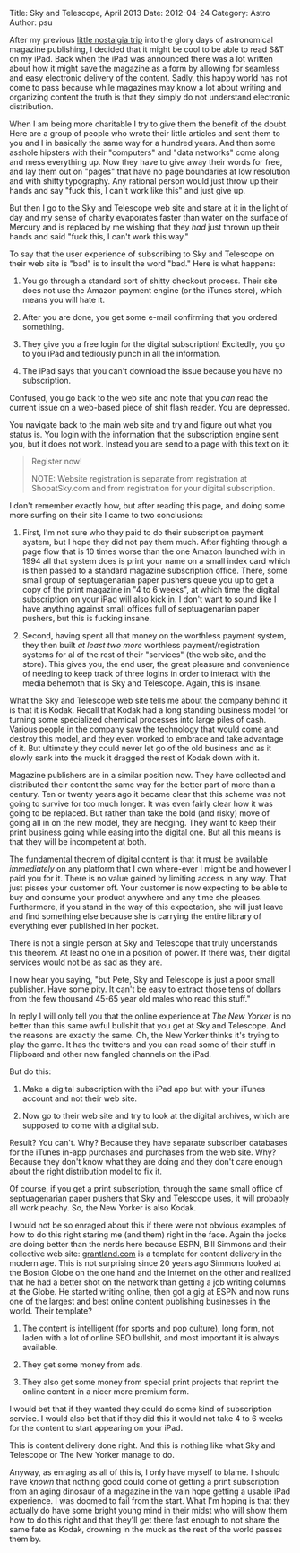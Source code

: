 Title: Sky and Telescope, April 2013
Date: 2012-04-24
Category: Astro
Author: psu

After my previous <a href="http://mutable-states.com/sky-and-telescope-april-1980.html">little nostalgia trip</a> into the glory days of astronomical magazine publishing, I decided that it might be cool to be able to read S&T on my iPad. Back when the iPad was announced there was a lot written about how it might save the magazine as a form by allowing for seamless and easy electronic delivery of the content. Sadly, this happy world has not come to pass because while magazines may know a lot about writing and organizing content the truth is that they simply do not understand electronic distribution. 

When I am being more charitable I try to give them the benefit of the doubt. Here are a group of people who wrote their little articles and sent them to you and I in basically the same way for a hundred years. And then some asshole hipsters with their "computers" and "data networks" come along and mess everything up. Now they have to give away their words for free, and lay them out on "pages" that have no page boundaries at low resolution and with shitty typography. Any rational person would  just throw up their hands and say "fuck this, I can't work like this" and just give up. 

But then I go to the Sky and Telescope web site and stare at it in the light of day and my sense of charity evaporates faster than water on the surface of Mercury and is replaced by me wishing that they <em>had</em> just thrown up their hands and said "fuck this, I can't work this way."

To say that the user experience of subscribing to Sky and Telescope on their web site is "bad" is to insult the word "bad." Here is what happens:

1. You go through a standard sort of shitty checkout process. Their site does not use the Amazon payment engine (or the iTunes store), which means you will hate it.

2. After you are done, you get some e-mail confirming that you ordered something.

3. They give you a free login for the digital subscription! Excitedly, you go to you iPad and tediously punch in all the information. 

4. The iPad says that you can't download the issue because you have no subscription.

Confused, you go back to the web site and note that you <em>can</em> read the current issue on a web-based piece of shit flash reader. You are depressed.

You navigate back to the main web site and try and figure out what you status is. You login with the information that the subscription engine sent you, but it does not work. Instead you are send to a page with this text on it:

<blockquote>
Register now!

NOTE: Website registration is separate from registration at ShopatSky.com and from registration for your digital subscription.
</blockquote>

I don't remember exactly how, but after reading this page, and doing some more surfing on their site I came to two conclusions:

1. First, I'm not sure who they paid to do their subscription payment system, but I hope they did not pay them much. After fighting through a page flow that is 10 times worse than the one Amazon launched with in 1994 all that system does is print your name on a small index card which is then passed to a standard magazine subscription office. There, some small group of septuagenarian paper pushers queue you up to get a copy of the print magazine in "4 to 6 weeks", at which time the digital subscription on your iPad will also kick in. I don't want to sound like I have anything against small offices full of septuagenarian paper pushers, but this is fucking insane. 

2. Second, having spent all that money on the worthless payment system, they then built <em>at least two more</em> worthless payment/registration systems for al of the rest of their "services" (the web site, and the store). This gives you, the end user, the great pleasure and convenience of needing to keep track of three logins in order to interact with the media behemoth that is Sky and Telescope. Again, this is insane.

What the Sky and Telescope web site tells me about the company behind it is that it is Kodak. Recall that Kodak had a long standing business model for turning some specialized chemical processes into large piles of cash. Various people in the company saw the technology that would come and destroy this model, and they even worked to embrace and take advantage of it. But ultimately they could never let go of the old business and as it slowly sank into the muck it dragged the rest of Kodak down with it.

Magazine publishers are in a similar position now. They have collected and distributed their content the same way for the better part of more than a century. Ten or twenty years ago it became clear that this scheme was not going to survive for too much longer. It was even fairly clear how it was going to be replaced. But rather than take the bold (and risky) move of going all in on the new model, they are hedging. They want to keep their print business going while easing into the digital one. But all this means is that they will be incompetent at both.

<a href="http://tleaves.com/2011/02/28/the-digital-desert-island/index.html">The fundamental theorem of digital content</a> is that it must be available <em>immediately</em> on any platform that I own where-ever I might be and however I paid you for it. There is no value gained by limiting access in any way. That just pisses your customer off. Your customer is now expecting to be able to buy and consume your product anywhere and any time she pleases. Furthermore, if you stand in the way of this expectation, she will just leave and find something else because she is carrying the entire library of everything ever published in her pocket.

There is not a single person at Sky and Telescope that truly understands this theorem. At least no one in a position of power. If there was, their digital services would not be as sad as they are.

I now hear you saying, "but Pete, Sky and Telescope is just a poor small publisher. Have some pity. It can't be easy to extract those <a href="http://mutable-states.com/tens-of-dollars.html">tens of dollars</a> from the few thousand 45-65 year old males who read this stuff."

In reply I will only tell you that the online experience at <em>The New Yorker</em> is no better than this same awful bullshit that you get at Sky and Telescope. And the reasons are exactly the same. Oh, the New Yorker thinks it's trying to play the game. It has the twitters and you can read some of their stuff in Flipboard and other new fangled channels on the iPad.

But do this:

1. Make a digital subscription with the iPad app but with your iTunes account and not their web site.

2. Now go to their web site and try to look at the digital archives, which are supposed to come with a digital sub.

Result? You can't. Why? Because they have separate subscriber databases for the iTunes in-app purchases and purchases from the web site. Why? Because they don't know what they are doing and they don't care enough about the right distribution model to fix it.

Of course, if you get a print subscription, through the same small office of septuagenarian paper pushers that Sky and Telescope uses, it will probably all work peachy. So, the New Yorker is also Kodak.

I would not be so enraged about this if there were not obvious examples of how to do this right staring me (and them) right in the face. Again the jocks are doing better than the nerds here because ESPN, Bill Simmons and their collective web site: <a href="http://grantland.com">grantland.com</a> is a template for content delivery in the modern age. This is not surprising since 20 years ago Simmons looked at the Boston Globe on the one hand and the Internet on the other and realized that he had a better shot on the network than getting a job writing columns at the Globe. He started writing online, then got a gig at ESPN and now runs one of the largest and best online content publishing businesses in the world. Their template?

1. The content is intelligent (for sports and pop culture), long form, not laden with a lot of online SEO bullshit, and most important it is always available.

2. They get some money from ads.

3. They also get some money from special print projects that reprint the online content in a nicer more premium form.

I would bet that if they wanted they could do some kind of subscription service. I would also bet that if they did this it would not take 4 to 6 weeks for the content to start appearing on your iPad.

This is content delivery done right. And this is nothing like what Sky and Telescope or The New Yorker manage to do.

Anyway, as enraging as all of this is, I only have myself to blame. I should have <em>known</em> that nothing good could come of getting a print subscription from an aging dinosaur of a magazine in the vain hope getting a usable iPad experience. I was doomed to fail from the start. What I'm hoping is that they actually do have some bright young mind in their midst who will show them how to do this right and that they'll get there fast enough to not share the same fate as Kodak, drowning in the muck as the rest of the world passes them by.